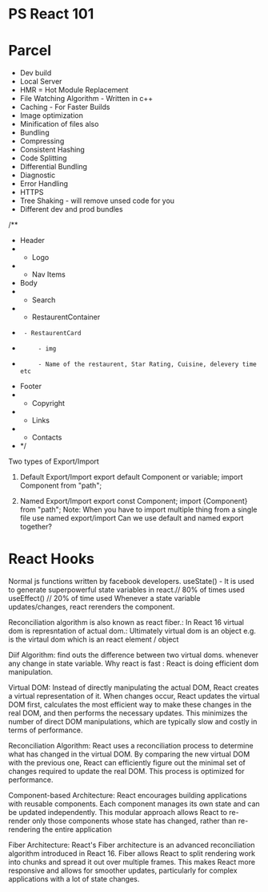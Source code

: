 # PS React 101

# Parcel

- Dev build
- Local Server
- HMR = Hot Module Replacement
- File Watching Algorithm - Written in c++
- Caching - For Faster Builds
- Image optimization
- Minification of files also
- Bundling
- Compressing
- Consistent Hashing
- Code Splitting
- Differential Bundling
- Diagnostic
- Error Handling
- HTTPS
- Tree Shaking - will remove unsed code for you
- Different dev and prod bundles

/\*\*

- Header
- - Logo
- - Nav Items
- Body
- - Search
- - RestaurentContainer
-      - RestaurentCard
-          - img
-          - Name of the restaurent, Star Rating, Cuisine, delevery time etc
- Footer
- - Copyright
- - Links
- - Contacts
- \*/

Two types of Export/Import

1.  Default Export/Import
    export default Component or variable;
    import Component from "path";

2.  Named Export/Import
    export const Component;
    import {Component} from "path";
    Note: When you have to import multiple thing from a single file use named export/import
    Can we use default and named export together?
# React Hooks
Normal js functions written by facebook developers.
useState() - It is used to generate superpowerful state variables in react.// 80% of times used
useEffect() // 20% of time used
Whenever a state variable updates/changes, react rerenders the component.

Reconciliation algorithm is also known as react fiber.: In React 16 
virtual dom is represntation of actual dom.: Ultimately virtual dom is an object
e.g. <Body> is the virtaul dom which is an react element / object

Diif Algorithm: find outs the difference between two virtual doms. whenever any change in state variable.
Why react is fast : React is doing efficient dom manipulation.

Virtual DOM: Instead of directly manipulating the actual DOM, React creates a virtual representation of it. When changes occur, React updates the virtual DOM first, calculates the most efficient way to make these changes in the real DOM, and then performs the necessary updates. This minimizes the number of direct DOM manipulations, which are typically slow and costly in terms of performance.

Reconciliation Algorithm: React uses a reconciliation process to determine what has changed in the virtual DOM. By comparing the new virtual DOM with the previous one, React can efficiently figure out the minimal set of changes required to update the real DOM. This process is optimized for performance.

Component-based Architecture: React encourages building applications with reusable components. Each component manages its own state and can be updated independently. This modular approach allows React to re-render only those components whose state has changed, rather than re-rendering the entire application

Fiber Architecture: React's Fiber architecture is an advanced reconciliation algorithm introduced in React 16. Fiber allows React to split rendering work into chunks and spread it out over multiple frames. This makes React more responsive and allows for smoother updates, particularly for complex applications with a lot of state changes.
